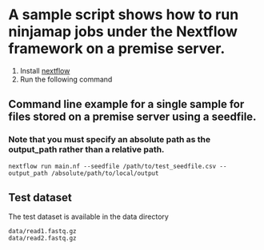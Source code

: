 A sample script shows how to run ninjamap jobs under the Nextflow framework on a premise server.
====================

1. Install [nextflow](https://www.nextflow.io/)
2. Run the following command

## Command line example for a single sample for files stored on a premise server using a seedfile.
### Note that you must specify an absolute path as the output_path rather than a relative path.
```{bash}
nextflow run main.nf --seedfile /path/to/test_seedfile.csv --output_path /absolute/path/to/local/output
```

## Test dataset
The test dataset is available in the data directory
```{bash}
data/read1.fastq.gz
data/read2.fastq.gz
```